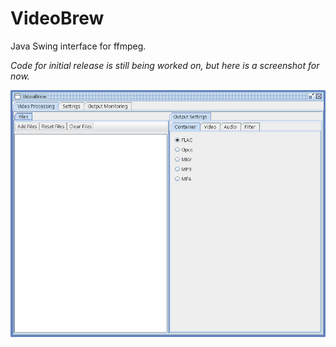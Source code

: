 # VideoBrew
Java Swing interface for ffmpeg.

*Code for initial release is still being worked on, but here is a screenshot for now.*

![Screenshot](screenshot.png)